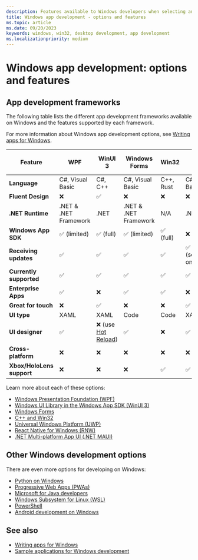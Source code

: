 ```yaml
---
description: Features available to Windows developers when selecting an app development framework.
title: Windows app development - options and features
ms.topic: article
ms.date: 09/20/2023
keywords: windows, win32, desktop development, app development
ms.localizationpriority: medium
---
```


# Windows app development: options and features

## App development frameworks

The following table lists the different app development frameworks available on Windows and the features supported by each framework.

For more information about Windows app development options, see [Writing apps for Windows](index.md).

| Feature | WPF | WinUI 3 | Windows Forms | Win32 | UWP | React Native (RNW) | .NET MAUI |
| --- | --- | --- | --- | --- | --- | --- | --- |
| **Language** | C#, Visual Basic | C#, C++ | C#, Visual Basic | C++, Rust | C#, C++, Visual Basic | JavaScript, TypeScript | C# |
| **Fluent Design** | ❌ | ✅ | ❌ | ❌ | ❌ | ✅ | ✅ |
| **.NET Runtime** | .NET & .NET Framework | .NET | .NET & .NET Framework | N/A | .NET | N/A | .NET |
| **Windows App SDK** | ✅ (limited) | ✅ (full) | ✅ (limited) | ✅ (full) | ❌ | ❌ | ❌ |
| **Receiving updates** | ✅ | ✅ | ✅ | ✅ | ✅ (security/bugfix only) | ✅ | ✅ |
| **Currently supported** | ✅ | ✅ | ✅ | ✅ | ✅ | ✅ | ✅ |
| **Enterprise Apps** | ✅ | ❌ | ✅ | ✅ | ❌ | ✅ | ❌ |
| **Great for touch** | ❌ | ✅ | ❌ | ❌ | ✅ | ✅ | ✅ |
| **UI type** | XAML | XAML | Code | Code | XAML | JSX | XAML/Code |
| **UI designer** | ✅ | ❌ (use [Hot Reload](/visualstudio/xaml-tools/xaml-hot-reload)) | ✅ | ❌ | ✅ | ❌ (use [Fast Refresh](https://reactnative.dev/docs/fast-refresh)) | ❌ (use [Hot Reload](/dotnet/maui/xaml/hot-reload)) |
| **Cross-platform** | ❌ | ❌ | ❌ | ❌ | ❌ | ✅ | ✅ |
| **Xbox/HoloLens support** | ❌ | ❌ | ❌ | ✅ | ✅ | ✅ | ❌ |

Learn more about each of these options:

- [Windows Presentation Foundation (WPF)](/dotnet/desktop/wpf/)
- [Windows UI Library in the Windows App SDK (WinUI 3)](/windows/apps/winui/winui3/)
- [Windows Forms](/dotnet/desktop/winforms/)
- [C++ and Win32](/windows/win32/)
- [Universal Windows Platform (UWP)](/windows/uwp/)
- [React Native for Windows (RNW)](/windows/dev-environment/javascript/react-native-for-windows)
- [.NET Multi-platform App UI (.NET MAUI)](/dotnet/maui/)

## Other Windows development options

There are even more options for developing on Windows:

- [Python on Windows](/windows/python/)
- [Progressive Web Apps (PWAs)](/microsoft-edge/progressive-web-apps-chromium/)
- [Microsoft for Java developers](/java/)
- [Windows Subsystem for Linux (WSL)](/windows/wsl/)
- [PowerShell](/powershell/)
- [Android development on Windows](/windows/android/overview)

## See also

- [Writing apps for Windows](index.md)
- [Sample applications for Windows development](samples.md)

